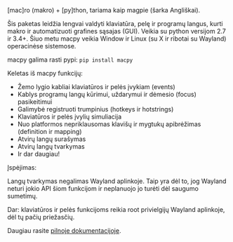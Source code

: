 [mac]ro (makro) + [py]thon, tariama kaip magpie (šarka Angliškai).

Šis paketas leidžia lengvai valdyti klaviatūra, pelę ir programų langus, kurti makro ir automatizuoti grafines sąsajas (GUI). Veikia su python versijom 2.7 ir 3.4+.
Šiuo metu macpy veikia Window ir Linux (su X ir ribotai su Wayland) operacinėse sistemose.

macpy galima rasti pypi:
```pip install macpy```

Keletas iš macpy funkcijų:
- Žemo lygio kabliai klaviatūros ir pelės įvykiam (events)
- Kablys programų langų kūrimui, uždarymui ir dėmesio (focus) pasikeitimui
- Galimybė registruoti trumpinius (hotkeys ir hotstrings)
- Klaviatūros ir pelės įvylių simuliacija
- Nuo platformos nepriklausomas klavišų ir mygtukų apibrėžimas (definition ir mapping)
- Atvirų langų surašymas
- Atvirų langų tvarkymas
- Ir dar daugiau!

<div class="warning">

Įspėjimas:

Langų tvarkymas negalimas Wayland aplinkoje.
Taip yra dėl to, jog Wayland neturi jokio API šiom
funkcijom ir neplanuojo jo turėti dėl saugumo sumetimų.

Dar: klaviatūros ir pelės funkcijoms reikia root privielgijų Wayland aplinkoje, dėl tų pačių priežasčių.

</div>

Daugiau rasite [pilnoje dokumentacijoje](https://macpy.readthedocs.io/en/latest/).
